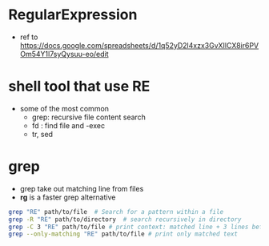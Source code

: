 # RegularExpression
- ref to https://docs.google.com/spreadsheets/d/1q52yD2l4xzx3GvXIlCX8ir6PVOm54Y1l7syQysuu-eo/edit


# shell tool that use RE
- some of the most common
  - grep: recursive file content search
  - fd : find file and -exec
  - tr, sed


# grep
- grep take out matching line from files
- **rg** is a faster grep alternative 
``` bash
grep "RE" path/to/file  # Search for a pattern within a file
grep -R "RE" path/to/directory  # search recursively in directory
grep -C 3 "RE" path/to/file # print context: matched line + 3 lines before and after the match
grep --only-matching "RE" path/to/file # print only matched text
```